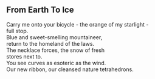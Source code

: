 From Earth To Ice
-----------------
Carry me onto your bicycle - the orange of my starlight -  
full stop.  
Blue and sweet-smelling mountaineer,  
return to the homeland of the laws.  
The necklace forces, the snow of fresh  
stores next to.  
You see curves as esoteric as the wind.  
Our new ribbon, our cleansed nature tetrahedrons.  
